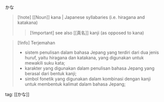 かな
>[!note] [[Noun]]
> kana | Japanese syllabaries (i.e. hiragana and katakana)
> > [!important] see also
> > [[真名]]
> >  kanji (as opposed to kana)

>[!info] Terjemahan
>- sistem penulisan dalam bahasa Jepang yang terdiri dari dua jenis huruf, yaitu hiragana dan katakana, yang digunakan untuk mewakili suku kata;  
>- karakter yang digunakan dalam penulisan bahasa Jepang yang berasal dari bentuk kanji;  
>- simbol fonetik yang digunakan dalam kombinasi dengan kanji untuk membentuk kalimat dalam bahasa Jepang;

tag: [[かな]]
